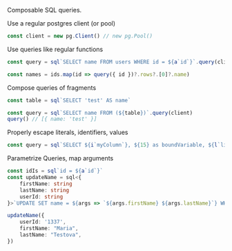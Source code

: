 Composable SQL queries.

Use a regular postgres client (or pool)
```ts
const client = new pg.Client() // new pg.Pool()
```

Use queries like regular functions
```ts
const query = sql`SELECT name FROM users WHERE id = ${a`id`}`.query(client)

const names = ids.map(id => query({ id })?.rows?.[0]?.name)
```

Compose queries of fragments
```ts
const table = sql`SELECT 'test' AS name`

const query = sql`SELECT name FROM (${table})`.query(client)
query() // [{ name: 'test' }]
```

Properly escape literals, identifiers, values
```ts
const query = sql`SELECT ${i`myColumn`}, ${15} as boundVariable, ${l`literal`} as literalValue FROM ${i`myTable`}`
```

Parametrize Queries, map arguments
```ts
const idIs = sql`id = ${a`id`}`
const updateName = sql<{
    firstName: string
    lastName: string
    userId: string
}>`UPDATE SET name = ${args => `${args.firstName} ${args.lastName}`} WHERE ${idIs(args => ({ id: args.userId }))}`.query(client)

updateName({
    userId: '1337',
    firstName: "Maria",
    lastName: "Testova",
})
```
